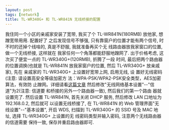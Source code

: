 ```yaml
---
layout: post
tags: [network]
title: TL-WR340G+ 和 TL-WR841N 无线桥接的配置
---
```


我住同一个小区的亲戚家安装了宽带, 我买了个
TL-WR841N(180RMB) 放他家, 想蹭宽带用用.  配置好了
之后发现信号不够强, 只有靠窗户的位置才能有两个信号,
时不时的还掉个线啥的, 真是不舒服, 我就准备再买个无
线路由器放我家窗口的位置, 做一个无线桥接, 这样就在
我家任何一个角落都能舒服地蹭网了.  出于价格考虑,
这次买了便宜一点的 TL-WR340G+(120RMB), 折腾了一段
时间, 最后把两个路由器的位置调换(也就是 TL-WR841N
放我家窗户的位置, 然后 TL-WR340G+ 放亲戚家), 先在
亲戚家的 TL-WR340G+ 上设置好宽带上网, 启用无线, 设
置好无线密码(注意: 请设置高安全等级加密方
法：WPA-PSK/WPA2-PSK安全类型，AES加密算法，有效防
止蹭网。详细请看[这篇文章](http://www.tp-link.com.cn/pages/article-detail.asp?result=faq&d=33)
然后修改"无线网络基本设置"--"信道"为2(注意: 信道要
和桥接的另外一个路由器一致), 然后我们的第一个路由
器就设置完了.  然后设置 TL-WR841N, 首先关闭 DHCP
服务, 然后修改 LAN 口地址为 192.168.0.2, 然后就可
以设置无线桥接了, 在 TL-WR841N 的 Web 管理界面"无
线设置"--"基本设置", 开启 WDS, 扫描到 TL-WR340G+
的 SSID 号及 MAC 地址, 选择 TL-WR340G+ 上设置的无
线密码类型并输入密码, 注意两个无线路由器的信道需要
保持一致, 保存并重启路由器即可.
